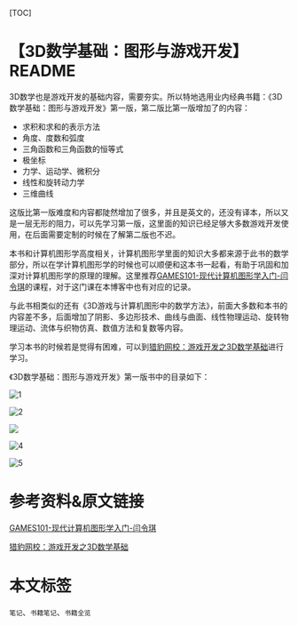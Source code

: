[TOC]



# 【3D数学基础：图形与游戏开发】README

3D数学也是游戏开发的基础内容，需要夯实。所以特地选用业内经典书籍：《3D数学基础：图形与游戏开发》第一版，第二版比第一版增加了的内容：

- 求积和求和的表示方法
- 角度、度数和弧度
- 三角函数和三角函数的恒等式
- 极坐标
- 力学、运动学、微积分
- 线性和旋转动力学
- 三维曲线

这版比第一版难度和内容都陡然增加了很多，并且是英文的，还没有译本，所以又是一层无形的阻力，可以先学习第一版，这里面的知识已经足够大多数游戏开发使用，在后面需要定制的时候在了解第二版也不迟。

本书和计算机图形学高度相关，计算机图形学里面的知识大多都来源于此书的数学部分，所以在学计算机图形学的时候也可以顺便和这本书一起看，有助于巩固和加深对计算机图形学的原理的理解。这里推荐[GAMES101-现代计算机图形学入门-闫令琪](https://www.bilibili.com/video/BV1X7411F744)的课程，对于这门课在本博客中也有对应的记录。

与此书相类似的还有《3D游戏与计算机图形中的数学方法》，前面大多数和本书的内容差不多，后面增加了阴影、多边形技术、曲线与曲面、线性物理运动、旋转物理运动、流体与织物仿真、数值方法和复数等内容。

学习本书的时候若是觉得有困难，可以到[猎豹网校：游戏开发之3D数学基础](https://www.bilibili.com/video/BV1ib411K7TK)进行学习。

《3D数学基础：图形与游戏开发》第一版书中的目录如下：

![1](https://sin998-blog-image.oss-cn-beijing.aliyuncs.com/images/202109062027895.png)

![2](https://sin998-blog-image.oss-cn-beijing.aliyuncs.com/images/202109062027537.png)

![](https://sin998-blog-image.oss-cn-beijing.aliyuncs.com/images/202109062027096.png)

![4](https://sin998-blog-image.oss-cn-beijing.aliyuncs.com/images/202109062027257.png)

![5](https://sin998-blog-image.oss-cn-beijing.aliyuncs.com/images/202109062027411.png)

# 参考资料&原文链接

[GAMES101-现代计算机图形学入门-闫令琪](https://www.bilibili.com/video/BV1X7411F744)

[猎豹网校：游戏开发之3D数学基础](https://www.bilibili.com/video/BV1ib411K7TK)

# 本文标签

`笔记`、`书籍笔记`、`书籍全览` 

